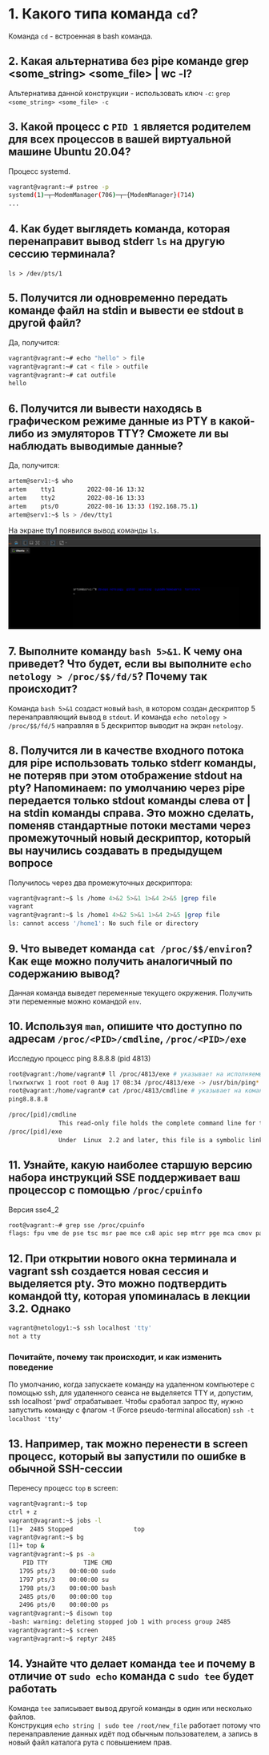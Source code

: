 # 1. Какого типа команда `cd`?

Команда `cd` - встроенная в bash команда.

## 2. Какая альтернатива без pipe команде grep <some_string> <some_file> | wc -l?

Альтернатива данной конструкции - использовать ключ `-с`:
`grep <some_string> <some_file> -c`

## 3. Какой процесс с `PID 1` является родителем для всех процессов в вашей виртуальной машине Ubuntu 20.04?

Процесс systemd.

```bash
vagrant@vagrant:~# pstree -p
systemd(1)─┬─ModemManager(706)─┬─{ModemManager}(714)
...
```

## 4. Как будет выглядеть команда, которая перенаправит вывод stderr `ls` на другую сессию терминала?

`ls > /dev/pts/1`

## 5. Получится ли одновременно передать команде файл на stdin и вывести ее stdout в другой файл?

Да, получится:

```bash
vagrant@vagrant:~# echo "hello" > file
vagrant@vagrant:~# cat < file > outfile
vagrant@vagrant:~# cat outfile
hello
```

## 6. Получится ли вывести находясь в графическом режиме данные из PTY в какой-либо из эмуляторов TTY? Сможете ли вы наблюдать выводимые данные?

Да, получится:

```bash
artem@serv1:~$ who
artem    tty1         2022-08-16 13:32
artem    tty2         2022-08-16 13:33
artem    pts/0        2022-08-16 13:33 (192.168.75.1)
artem@serv1:~$ ls > /dev/tty1
```

На экране tty1 появился вывод команды `ls`.
![img.png](img/tty1.png)

## 7. Выполните команду `bash 5>&1`. К чему она приведет? Что будет, если вы выполните `echo netology > /proc/$$/fd/5`? Почему так происходит?

Команда `bash 5>&1` создаст новый `bash`, в котором создан дескриптор 5 перенаправляющий вывод в `stdout`. И команда `echo netology > /proc/$$/fd/5` направляя в 5 дескриптор выводит на экран `netology`.

## 8. Получится ли в качестве входного потока для pipe использовать только stderr команды, не потеряв при этом отображение stdout на pty? Напоминаем: по умолчанию через pipe передается только stdout команды слева от | на stdin команды справа. Это можно сделать, поменяв стандартные потоки местами через промежуточный новый дескриптор, который вы научились создавать в предыдущем вопросе

Получилось через два промежуточных дескриптора:

```bash
vagrant@vagrant:~$ ls /home 4>&2 5>&1 1>&4 2>&5 |grep file
vagrant
vagrant@vagrant:~$ ls /home1 4>&2 5>&1 1>&4 2>&5 |grep file
ls: cannot access '/home1': No such file or directory
```

## 9. Что выведет команда `cat /proc/$$/environ`? Как еще можно получить аналогичный по содержанию вывод?

Данная команда выведет переменные текущего окружения. Получить эти переменные можно командой `env`.

## 10. Используя `man`, опишите что доступно по адресам `/proc/<PID>/cmdline`, `/proc/<PID>/exe`

Исследую процесс ping 8.8.8.8 (pid 4813)

```bash
root@vagrant:/home/vagrant# ll /proc/4813/exe # указывает на исполняемый бинарник
lrwxrwxrwx 1 root root 0 Aug 17 08:34 /proc/4813/exe -> /usr/bin/ping*
root@vagrant:/home/vagrant# cat /proc/4813/cmdline # указывает на командную строку
ping8.8.8.8
```

```bash
/proc/[pid]/cmdline
              This read-only file holds the complete command line for the process,  unless the process is a zombie.
/proc/[pid]/exe
              Under  Linux  2.2 and later, this file is a symbolic link containing the actual pathname of the executed command.
```

## 11. Узнайте, какую наиболее старшую версию набора инструкций SSE поддерживает ваш процессор с помощью `/proc/cpuinfo`

Версия sse4_2

```bash
root@vagrant:~# grep sse /proc/cpuinfo
flags: fpu vme de pse tsc msr pae mce cx8 apic sep mtrr pge mca cmov pat pse36 clflush mmx fxsr sse sse2 ht syscall nx rdtscp lm constant_tsc rep_good nopl xtopology nonstop_tsc cpuid tsc_known_freq pni pclmulqdq ssse3 cx16 pcid sse4_1 sse4_2 x2apic movbe popcnt aes xsave avx rdrand hypervisor lahf_lm abm 3dnowprefetch invpcid_single fsgsbase avx2 invpcid rdseed clflushopt md_clear flush_l1d arch_capabilities
```

## 12. При открытии нового окна терминала и vagrant ssh создается новая сессия и выделяется pty. Это можно подтвердить командой tty, которая упоминалась в лекции 3.2. Однако

```bash
vagrant@netology1:~$ ssh localhost 'tty'
not a tty
```

### Почитайте, почему так происходит, и как изменить поведение

По умолчанию, когда запускаете команду на удаленном компьютере с помощью ssh, для удаленного сеанса не выделяется TTY и, допустим,  ssh localhost 'pwd' отрабатывает.
Чтобы сработал запрос tty, нужно запустить команду с флагом -t (Force pseudo-terminal allocation)
`ssh -t localhost 'tty'`

## 13. Например, так можно перенести в screen процесс, который вы запустили по ошибке в обычной SSH-сессии

Перенесу процесс `top` в screen:

```bash
vagrant@vagrant:~$ top
ctrl + z
vagrant@vagrant:~$ jobs -l
[1]+  2485 Stopped                 top
vagrant@vagrant:~$ bg
[1]+ top &
vagrant@vagrant:~$ ps -a
    PID TTY          TIME CMD
   1795 pts/3    00:00:00 sudo
   1797 pts/3    00:00:00 su
   1798 pts/3    00:00:00 bash
   2485 pts/0    00:00:00 top
   2496 pts/0    00:00:00 ps
vagrant@vagrant:~$ disown top
-bash: warning: deleting stopped job 1 with process group 2485
vagrant@vagrant:~$ screen
vagrant@vagrant:~$ reptyr 2485
```

## 14. Узнайте что делает команда `tee` и почему в отличие от `sudo echo` команда с `sudo tee` будет работать

Команда `tee` записывает вывод другой команды в один или несколько файлов.  
Конструкция `echo string | sudo tee /root/new_file` работает потому что перенаправление данных идёт под обычным пользователем, а запись в новый файл каталога рута с повышением прав.
